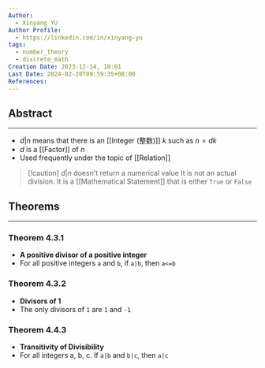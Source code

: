 ```yaml
---
Author:
  - Xinyang YU
Author Profile:
  - https://linkedin.com/in/xinyang-yu
tags:
  - number_theory
  - discrete_math
Creation Date: 2023-12-14, 10:01
Last Date: 2024-02-20T09:59:35+08:00
References: 
---
```

## Abstract
---
- $d|n$ means that there is an [[Integer (整数)]] $k$ such as $n=dk$
- $d$ is a [[Factor]] of $n$
- Used frequently under the topic of [[Relation]]

>[!caution] $d|n$  doesn't return a numerical value
>  It is not an actual division. It is a [[Mathematical Statement]] that is either `True` or `False`

## Theorems
---
### Theorem 4.3.1
- **A positive divisor of a positive integer**
- For all positive integers `a` and `b`, if `a|b`, then `a<=b` 
### Theorem 4.3.2
- **Divisors of 1**
- The only divisors of `1` are `1` and `-1`

### Theorem 4.4.3
- **Transitivity of Divisibility**
- For all integers a, b, c. If `a|b` and `b|c`, then `a|c`


